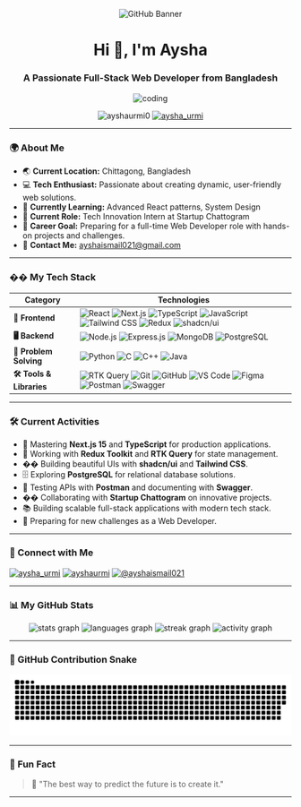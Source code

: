 <p align="center">
  <img src="https://i.ibb.co/fdxs2mKj/Black-and-Yellow-Web-Developer-Linked-In-Banner.png" alt="GitHub Banner">
</p>

<h1 align="center">Hi 👋, I'm Aysha</h1>
<h3 align="center">A Passionate Full-Stack Web Developer from Bangladesh</h3>

<p align="center">
  <img align="center" alt="coding" width="400" src="https://user-images.githubusercontent.com/74038190/212749695-a6817c5a-a794-462b-afca-1b5ce7dd5e63.gif">
</p>

<p align="center"> 
  <img src="https://komarev.com/ghpvc/?username=ayshaurmi0&label=Profile%20views&color=0e75b6&style=flat" alt="ayshaurmi0" />
  <a href="https://twitter.com/aysha_urmi" target="blank"><img src="https://img.shields.io/twitter/follow/aysha_urmi?logo=twitter&style=for-the-badge" alt="aysha_urmi" /></a>
</p>

---

### 🌍 About Me  

- 🌏 **Current Location:** Chittagong, Bangladesh  
- 💻 **Tech Enthusiast:** Passionate about creating dynamic, user-friendly web solutions.  
- 🌱 **Currently Learning:** Advanced React patterns, System Design  
- 🔭 **Current Role:** Tech Innovation Intern at Startup Chattogram  
- 💼 **Career Goal:** Preparing for a full-time Web Developer role with hands-on projects and challenges.  
- 📧 **Contact Me:** [ayshaismail021@gmail.com](mailto:ayshaismail021@gmail.com)  

---

### �� My Tech Stack  

| Category | Technologies |
|----------|-------------|
| **🚀 Frontend** | ![React](https://img.shields.io/badge/-React-61DAFB?logo=react&logoColor=black&style=flat) ![Next.js](https://img.shields.io/badge/-Next.js-000000?logo=next.js&logoColor=white&style=flat) ![TypeScript](https://img.shields.io/badge/-TypeScript-3178C6?logo=typescript&logoColor=white&style=flat) ![JavaScript](https://img.shields.io/badge/-JavaScript-F7DF1E?logo=javascript&logoColor=black&style=flat) ![Tailwind CSS](https://img.shields.io/badge/-Tailwind_CSS-38B2AC?logo=tailwind-css&logoColor=white&style=flat) ![Redux](https://img.shields.io/badge/-Redux-764ABC?logo=redux&logoColor=white&style=flat) ![shadcn/ui](https://img.shields.io/badge/-shadcn/ui-000000?logo=shadcnui&logoColor=white&style=flat) |
| **🖥️ Backend** | ![Node.js](https://img.shields.io/badge/-Node.js-339933?logo=node.js&logoColor=white&style=flat) ![Express.js](https://img.shields.io/badge/-Express.js-000000?logo=express&logoColor=white&style=flat) ![MongoDB](https://img.shields.io/badge/-MongoDB-47A248?logo=mongodb&logoColor=white&style=flat) ![PostgreSQL](https://img.shields.io/badge/-PostgreSQL-336791?logo=postgresql&logoColor=white&style=flat) |
| **🐍 Problem Solving** | ![Python](https://img.shields.io/badge/-Python-3776AB?logo=python&logoColor=white&style=flat) ![C](https://img.shields.io/badge/-C-A8B9CC?logo=c&logoColor=black&style=flat) ![C++](https://img.shields.io/badge/-C++-00599C?logo=c%2B%2B&logoColor=white&style=flat) ![Java](https://img.shields.io/badge/-Java-ED8B00?logo=java&logoColor=white&style=flat) |
| **🛠️ Tools & Libraries** | ![RTK Query](https://img.shields.io/badge/-RTK_Query-764ABC?logo=redux&logoColor=white&style=flat) ![Git](https://img.shields.io/badge/-Git-F05032?logo=git&logoColor=white&style=flat) ![GitHub](https://img.shields.io/badge/-GitHub-181717?logo=github&logoColor=white&style=flat) ![VS Code](https://img.shields.io/badge/-VS_Code-007ACC?logo=visual-studio-code&logoColor=white&style=flat) ![Figma](https://img.shields.io/badge/-Figma-F24E1E?logo=figma&logoColor=white&style=flat) ![Postman](https://img.shields.io/badge/-Postman-FF6C37?logo=postman&logoColor=white&style=flat) ![Swagger](https://img.shields.io/badge/-Swagger-85EA2D?logo=swagger&logoColor=black&style=flat) |

---

### 🛠️ Current Activities  

- 🌟 Mastering **Next.js 15** and **TypeScript** for production applications.
- 🔄 Working with **Redux Toolkit** and **RTK Query** for state management.
- �� Building beautiful UIs with **shadcn/ui** and **Tailwind CSS**.
- 🗄️ Exploring **PostgreSQL** for relational database solutions.
- 🔧 Testing APIs with **Postman** and documenting with **Swagger**.
- �� Collaborating with **Startup Chattogram** on innovative projects.
- 📚 Building scalable full-stack applications with modern tech stack.
- 🧗 Preparing for new challenges as a Web Developer.

---

### 📢 Connect with Me  

<p>
<a href="https://twitter.com/aysha_urmi" target="blank"><img align="center" src="https://raw.githubusercontent.com/rahuldkjain/github-profile-readme-generator/master/src/images/icons/Social/twitter.svg" alt="aysha_urmi" height="30" width="40" /></a>
<a href="https://linkedin.com/in/ayshaurmi/" target="blank"><img align="center" src="https://raw.githubusercontent.com/rahuldkjain/github-profile-readme-generator/master/src/images/icons/Social/linked-in-alt.svg" alt="ayshaurmi" height="30" width="40" /></a>
<a href="https://medium.com/@ayshaismail021" target="blank"><img align="center" src="https://raw.githubusercontent.com/rahuldkjain/github-profile-readme-generator/master/src/images/icons/Social/medium.svg" alt="@ayshaismail021" height="30" width="40" /></a>
</p>

---

### 📊 My GitHub Stats  

<div align="center">
  <img src="https://github-readme-stats.vercel.app/api?username=ayshaurmi0&hide_title=false&hide_rank=false&show_icons=true&include_all_commits=true&count_private=true&disable_animations=false&theme=dracula&locale=en&hide_border=false" height="150" alt="stats graph" />
  <img src="https://github-readme-stats.vercel.app/api/top-langs?username=ayshaurmi0&locale=en&hide_title=false&layout=compact&card_width=320&langs_count=6&theme=dracula&hide_border=false" height="150" alt="languages graph" />
  <img src="https://streak-stats.demolab.com?user=ayshaUrmi0&locale=en&mode=daily&theme=dracula&hide_border=false&border_radius=5" height="150" alt="streak graph" />
  <img src="https://github-readme-activity-graph.vercel.app/graph?username=ayshaUrmi0&radius=16&theme=react&area=true" height="300" alt="activity graph" />
</div>

---

### 🐍 GitHub Contribution Snake  

<div align="center">
  <img src="https://github.com/AyshaUrmi0/AyshaUrmi0/blob/output/snake.svg" alt="Snake animation" />
</div>

---

### 🌟 Fun Fact  

> 🚀 "The best way to predict the future is to create it."  

---
